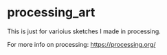 # processing_art
This is just for varioius sketches I made in processing. 


For more info on processing: https://processing.org/
